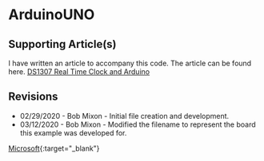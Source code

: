 # ArduinoUNO

## Supporting Article(s)
I have written an article to accompany this code. The article can be found here.
<a href="https://www.bobmixon.com/2020/03/real-time-clock-and-arduino/" target="_blank">DS1307 Real Time Clock and Arduino</a>

## Revisions
* 02/29/2020 - Bob Mixon - Initial file creation and development.
* 03/12/2020 - Bob Mixon - Modified the filename to represent the board this example was developed for.

[Microsoft](http://microsoft.com){:target="_blank"}
